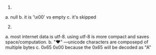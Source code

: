 1.

a. null
b. it is '\x00' vs empty
c. it's skipped

2.

a. most internet data is utf-8. using utf-8 is more compact and saves space/computation.
b. "❤️" —unicode characters are composepd of multiple bytes
c. 0x65 0x00 because the 0x65 will be decoded as "A"
